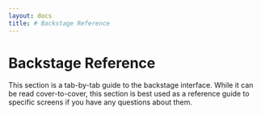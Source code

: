 ```yaml
---
layout: docs
title: # Backstage Reference
---
```


# Backstage Reference

This section is a tab-by-tab guide to the backstage interface. While it
can be read cover-to-cover, this section is best used as a reference
guide to specific screens if you have any questions about them.
